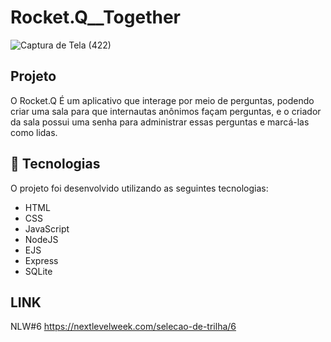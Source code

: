 # Rocket.Q__Together

![Captura de Tela (422)](https://user-images.githubusercontent.com/35525950/123554277-8d6f3680-d755-11eb-8139-6c0a21e97f7c.png)

## Projeto

O Rocket.Q É um aplicativo que interage por meio de perguntas, podendo criar uma sala para que internautas anônimos façam perguntas, 
e o criador da sala possui uma senha para administrar essas perguntas e marcá-las como lidas.

## 🚀 Tecnologias
O projeto foi desenvolvido utilizando as seguintes tecnologias:

* HTML
* CSS
* JavaScript
* NodeJS
* EJS
* Express
* SQLite

## LINK

NLW#6 https://nextlevelweek.com/selecao-de-trilha/6
 
